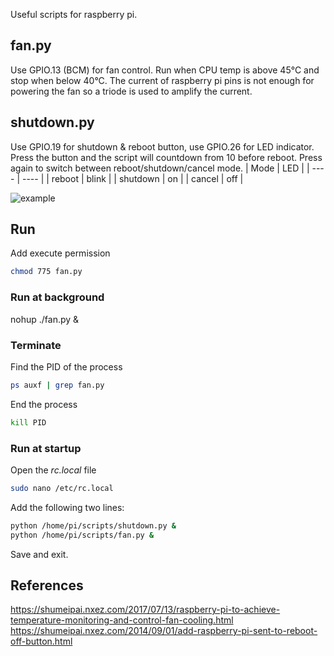 Useful scripts for raspberry pi.

## fan.py
Use GPIO.13 (BCM) for fan control. Run when CPU temp is above 45°C and stop when below 40°C.
The current of raspberry pi pins is not enough for powering the fan so a triode is used to amplify the current.


## shutdown.py
Use GPIO.19 for shutdown & reboot button, use GPIO.26 for LED indicator.
Press the button and the script will countdown from 10 before reboot.
Press again to switch between reboot/shutdown/cancel mode.
| Mode | LED |
| ---- | ---- |
| reboot | blink |
| shutdown | on |
| cancel | off |

![example](./wiring.jpg)

## Run

Add execute permission
```bash
chmod 775 fan.py
```
### Run at background
nohup ./fan.py &

### Terminate
Find the PID of the process
```bash
ps auxf | grep fan.py
```
End the process
```bash
kill PID
```

### Run at startup

Open the *rc.local* file
```bash
sudo nano /etc/rc.local
```

Add the following two lines:
```bash
python /home/pi/scripts/shutdown.py &
python /home/pi/scripts/fan.py &
```
Save and exit.

## References
<https://shumeipai.nxez.com/2017/07/13/raspberry-pi-to-achieve-temperature-monitoring-and-control-fan-cooling.html>
<https://shumeipai.nxez.com/2014/09/01/add-raspberry-pi-sent-to-reboot-off-button.html>
